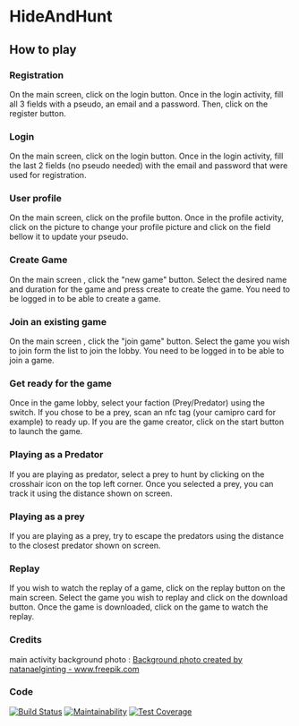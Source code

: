 # HideAndHunt

## How to play 

### Registration 
On the main screen, click on the login button. 
Once in the login activity, fill all 3 fields with a pseudo, an email and a password.
Then, click on the register button. 

### Login 
On the main screen, click on the login button. 
Once in the login activity, fill the last 2 fields (no pseudo needed) with the email and password that were used for registration.

### User profile 
On the main screen, click on the profile button. 
Once in the profile activity, click on the picture to change your profile picture and click on the field bellow it to update your pseudo. 

### Create Game 
On the main screen , click the "new game" button. 
Select the desired name and duration for the game and press create to create the game. 
You need to be logged in to be able to create a game.

### Join an existing game 
On the main screen , click the "join game" button.
Select the game you wish to join form the list to join the lobby. 
You need to be logged in to be able to join a game.

### Get ready for the game 
Once in the game lobby, select your faction (Prey/Predator) using the switch. 
If you chose to be a prey, scan an nfc tag (your camipro card for example) to ready up. 
If you are the game creator, click on the start button to launch the game.

### Playing as a Predator
If you are playing as predator, select a prey to hunt by clicking on the crosshair icon on the top left corner. 
Once you selected a prey, you can track it using the distance shown on screen. 

### Playing as a prey 
If you are playing as a prey, try to escape the predators using the distance to the closest predator shown on screen.

### Replay
If you wish to watch the replay of a game, click on the replay button on the main screen. 
Select the game you wish to replay and click on the download button. 
Once the game is downloaded, click on the game to watch the replay.


### Credits 

main activity background photo : <a href="https://www.freepik.com/free-photos-vectors/background">Background photo created by natanaelginting - www.freepik.com</a>

### Code 

[![Build Status](https://travis-ci.org/Hide-Hunt/HideAndHunt.svg?branch=master)](https://travis-ci.org/Hide-Hunt/HideAndHunt)
[![Maintainability](https://api.codeclimate.com/v1/badges/08a07eac60241c6ca861/maintainability)](https://codeclimate.com/github/Hide-Hunt/HideAndHunt/maintainability)
[![Test Coverage](https://api.codeclimate.com/v1/badges/08a07eac60241c6ca861/test_coverage)](https://codeclimate.com/github/Hide-Hunt/HideAndHunt/test_coverage)
